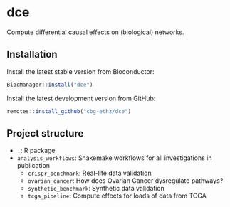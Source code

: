 # dce

Compute differential causal effects on (biological) networks.


## Installation

Install the latest stable version from Bioconductor:
```r
BiocManager::install("dce")
```

Install the latest development version from GitHub:
```r
remotes::install_github("cbg-ethz/dce")
```


## Project structure

* `.`: R package
* `analysis_workflows`: Snakemake workflows for all investigations in publication
    * `crispr_benchmark`: Real-life data validation
    * `ovarian_cancer`: How does Ovarian Cancer dysregulate pathways?
    * `synthetic_benchmark`: Synthetic data validation
    * `tcga_pipeline`: Compute effects for loads of data from TCGA
